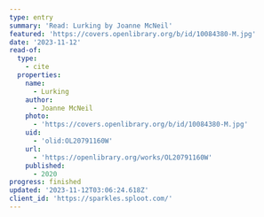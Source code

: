 ```yaml
---
type: entry
summary: 'Read: Lurking by Joanne McNeil'
featured: 'https://covers.openlibrary.org/b/id/10084380-M.jpg'
date: '2023-11-12'
read-of:
  type:
    - cite
  properties:
    name:
      - Lurking
    author:
      - Joanne McNeil
    photo:
      - 'https://covers.openlibrary.org/b/id/10084380-M.jpg'
    uid:
      - 'olid:OL20791160W'
    url:
      - 'https://openlibrary.org/works/OL20791160W'
    published:
      - 2020
progress: finished
updated: '2023-11-12T03:06:24.618Z'
client_id: 'https://sparkles.sploot.com/'
---
```


